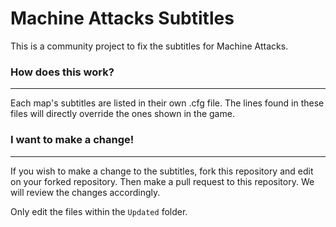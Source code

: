 # Machine Attacks Subtitles
This is a community project to fix the subtitles for Machine Attacks.

### How does this work?
---
Each map's subtitles are listed in their own .cfg file. The lines found in these files will directly override the ones shown in the game.

### I want to make a change!
---
If you wish to make a change to the subtitles, fork this repository and edit on your forked repository. Then make a pull request to this repository. We will review the changes accordingly.

Only edit the files within the `Updated` folder.
